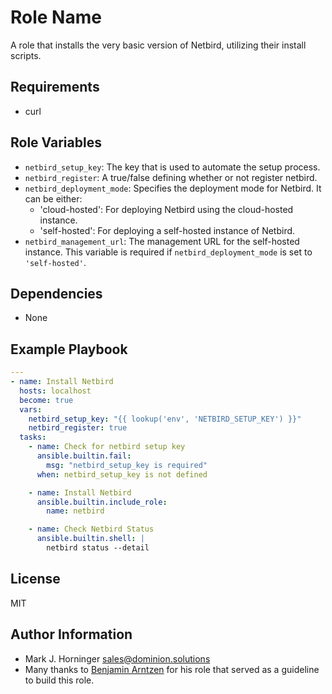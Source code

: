 Role Name
=========
A role that installs the very basic version of Netbird, utilizing their install scripts.

Requirements
------------
- curl

Role Variables
--------------
- `netbird_setup_key`: The key that is used to automate the setup process.
- `netbird_register`: A true/false defining whether or not register netbird.
- `netbird_deployment_mode`: Specifies the deployment mode for Netbird. It can be either:
  - 'cloud-hosted': For deploying Netbird using the cloud-hosted instance.
  - 'self-hosted': For deploying a self-hosted instance of Netbird.
- `netbird_management_url`: The management URL for the self-hosted instance. This variable is required if `netbird_deployment_mode` is set to `'self-hosted'`.

Dependencies
------------
- None

Example Playbook
----------------
```yml
---
- name: Install Netbird
  hosts: localhost
  become: true
  vars:
    netbird_setup_key: "{{ lookup('env', 'NETBIRD_SETUP_KEY') }}"
    netbird_register: true
  tasks:
    - name: Check for netbird setup key
      ansible.builtin.fail:
        msg: "netbird_setup_key is required"
      when: netbird_setup_key is not defined

    - name: Install Netbird
      ansible.builtin.include_role:
        name: netbird

    - name: Check Netbird Status
      ansible.builtin.shell: |
        netbird status --detail
```

License
-------
MIT

Author Information
------------------
- Mark J. Horninger <sales@dominion.solutions>
- Many thanks to [Benjamin Arntzen](https://github.com/Zorlin) for his role that served as a guideline to build this role.
